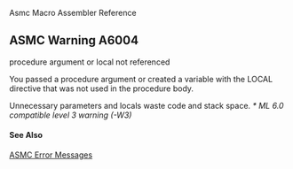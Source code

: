 Asmc Macro Assembler Reference

## ASMC Warning A6004

procedure argument or local not referenced

You passed a procedure argument or created a variable with the LOCAL directive that was not used in the procedure body.

Unnecessary parameters and locals waste code and stack space. _* ML 6.0 compatible level 3 warning (-W3)_

#### See Also

[ASMC Error Messages](readme.md)